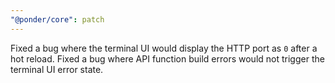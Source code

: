```yaml
---
"@ponder/core": patch
---
```


Fixed a bug where the terminal UI would display the HTTP port as `0` after a hot reload. Fixed a bug where API function build errors would not trigger the terminal UI error state.
